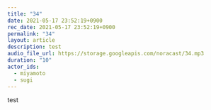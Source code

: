 ```yaml
---
title: "34"
date: 2021-05-17 23:52:19+0900
rec_date: 2021-05-17 23:52:19+0900
permalink: "34"
layout: article
description: test
audio_file_url: https://storage.googleapis.com/noracast/34.mp3
duration: "10"
actor_ids:
  - miyamoto
  - sugi
---
```



test